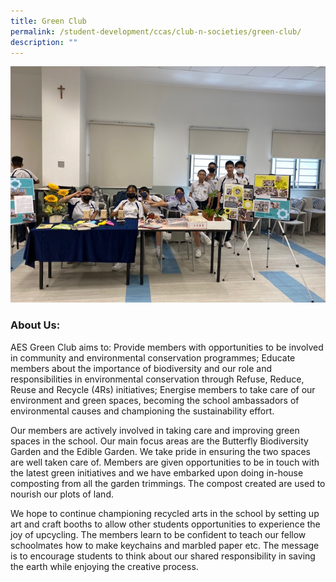 ```yaml
---
title: Green Club
permalink: /student-development/ccas/club-n-societies/green-club/
description: ""
---
```

![](/images/green%20club%20photo.jpg)

### About Us:

AES Green Club aims to:
Provide members with opportunities to be involved in community and environmental conservation programmes;
Educate members about the importance of biodiversity and our role and responsibilities in environmental conservation through Refuse, Reduce, Reuse and Recycle (4Rs) initiatives;
Energise members to take care of our environment and green spaces, becoming the school ambassadors of environmental causes and championing the sustainability effort.

Our members are actively involved in taking care and improving green spaces in the school. Our main focus areas are the Butterfly Biodiversity Garden and the Edible Garden. We take pride in ensuring the two spaces are well taken care of. Members are given opportunities to be in touch with the latest green initiatives and we have embarked upon doing in-house composting from all the garden trimmings. The compost created are used to nourish our plots of land.

We hope to continue championing recycled arts in the school by setting up art and craft booths to allow other students opportunities to experience the joy of upcycling. The members learn to be confident to teach our fellow schoolmates how to make keychains and marbled paper etc. The message is to encourage students to think about our shared responsibility in saving the earth while enjoying the creative process.